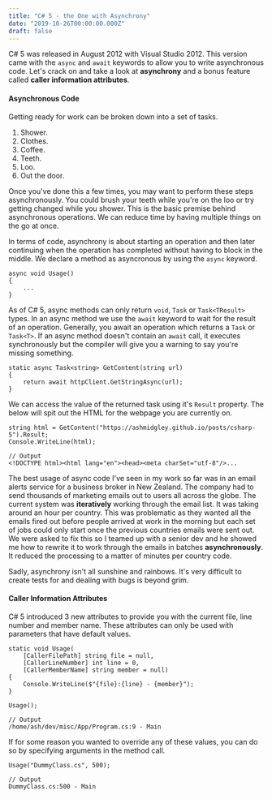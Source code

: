 ```yaml
---
title: "C# 5 - the One with Asynchrony"
date: "2019-10-26T00:00:00.000Z"
draft: false
---
```


C# 5 was released in August 2012 with Visual Studio 2012. This version came with the ```async``` and ```await``` keywords to allow you to write asynchronous code. Let's crack on and take a look at **asynchrony** and a bonus feature called **caller information attributes**.

#### Asynchronous Code

Getting ready for work can be broken down into a set of tasks.

1. Shower.
2. Clothes.
3. Coffee.
4. Teeth.
5. Loo.
6. Out the door.

Once you've done this a few times, you may want to perform these steps asynchronously. You could brush your teeth while you're on the loo or try getting changed while you shower. This is the basic premise behind asynchronous operations. We can reduce time by having multiple things on the go at once.

In terms of code, asynchrony is about starting an operation and then later continuing when the operation has completed without having to block in the middle. We declare a method as asyncronous by using the ```async``` keyword.

```
async void Usage()
{
    ...
}
```

As of C# 5, async methods can only return ```void```, ```Task``` or ```Task<TResult>``` types. In an async method we use the ```await``` keyword to wait for the result of an operation. Generally, you await an operation which returns a ```Task``` or ```Task<T>```. If an async method doesn't contain an ```await``` call, it executes synchronously but the compiler will give you a warning to say you're missing something.

```
static async Task<string> GetContent(string url)
{
    return await httpClient.GetStringAsync(url);
}
```

We can access the value of the returned task using it's ```Result``` property. The below will spit out the HTML for the webpage you are currently on.

```
string html = GetContent("https://ashmidgley.github.io/posts/csharp-5").Result;
Console.WriteLine(html);

// Output
<!DOCTYPE html><html lang="en"><head><meta charSet="utf-8"/>...
```

The best usage of async code I've seen in my work so far was in an email alerts service for a business broker in New Zealand. The company had to send thousands of marketing emails out to users all across the globe. The current system was **iteratively** working through the email list. It was taking around an hour per country. This was problematic as they wanted all the emails fired out before people arrived at work in the morning but each set of jobs could only start once the previous countries emails were sent out. We were asked to fix this so I teamed up with a senior dev and he showed me how to rewrite it to work through the emails in batches **asynchronously**. It reduced the processing to a matter of minutes per country code.

Sadly, asynchrony isn't all sunshine and rainbows. It's very difficult to create tests for and dealing with bugs is beyond grim.

#### Caller Information Attributes

C# 5 introduced 3 new attributes to provide you with the current file, line number and member name. These attributes can only be used with parameters that have default values.

```
static void Usage(
    [CallerFilePath] string file = null,
    [CallerLineNumber] int line = 0,
    [CallerMemberName] string member = null)
{
    Console.WriteLine($"{file}:{line} - {member}"); 
}
```

```
Usage();

// Output
/home/ash/dev/misc/App/Program.cs:9 - Main
```

If for some reason you wanted to override any of these values, you can do so by specifying arguments in the method call.
```
Usage("DummyClass.cs", 500);

// Output
DummyClass.cs:500 - Main
```
